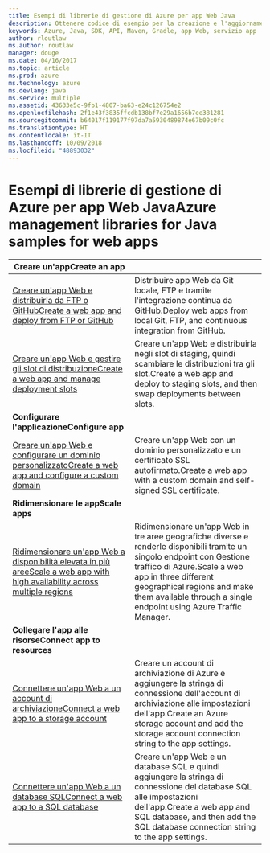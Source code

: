 ```yaml
---
title: Esempi di librerie di gestione di Azure per app Web Java
description: Ottenere codice di esempio per la creazione e l'aggiornamento di app Web di Azure ospitate nel servizio app tramite le librerie di gestione di Azure per Java
keywords: Azure, Java, SDK, API, Maven, Gradle, app Web, servizio app
author: rloutlaw
ms.author: routlaw
manager: douge
ms.date: 04/16/2017
ms.topic: article
ms.prod: azure
ms.technology: azure
ms.devlang: java
ms.service: multiple
ms.assetid: 43633e5c-9fb1-4807-ba63-e24c126754e2
ms.openlocfilehash: 2f1e43f3835ffcdb138bf7e29a1656b7ee381281
ms.sourcegitcommit: b64017f119177f97da7a5930489874e67b09c0fc
ms.translationtype: HT
ms.contentlocale: it-IT
ms.lasthandoff: 10/09/2018
ms.locfileid: "48893032"
---
```

# <a name="azure-management-libraries-for-java-samples-for-web-apps"></a><span data-ttu-id="454e4-104">Esempi di librerie di gestione di Azure per app Web Java</span><span class="sxs-lookup"><span data-stu-id="454e4-104">Azure management libraries for Java samples for web apps</span></span>

| <span data-ttu-id="454e4-105">**Creare un'app**</span><span class="sxs-lookup"><span data-stu-id="454e4-105">**Create an app**</span></span> ||
|---|---|
| <span data-ttu-id="454e4-106">[Creare un'app Web e distribuirla da FTP o GitHub][1]</span><span class="sxs-lookup"><span data-stu-id="454e4-106">[Create a web app and deploy from FTP or GitHub][1]</span></span> | <span data-ttu-id="454e4-107">Distribuire app Web da Git locale, FTP e tramite l'integrazione continua da GitHub.</span><span class="sxs-lookup"><span data-stu-id="454e4-107">Deploy web apps from local Git, FTP, and continuous integration from GitHub.</span></span> |
| <span data-ttu-id="454e4-108">[Creare un'app Web e gestire gli slot di distribuzione][2]</span><span class="sxs-lookup"><span data-stu-id="454e4-108">[Create a web app and manage deployment slots][2]</span></span> | <span data-ttu-id="454e4-109">Creare un'app Web e distribuirla negli slot di staging, quindi scambiare le distribuzioni tra gli slot.</span><span class="sxs-lookup"><span data-stu-id="454e4-109">Create a web app and deploy to staging slots, and then swap deployments between slots.</span></span> |
| <span data-ttu-id="454e4-110">**Configurare l'applicazione**</span><span class="sxs-lookup"><span data-stu-id="454e4-110">**Configure app**</span></span> ||
| <span data-ttu-id="454e4-111">[Creare un'app Web e configurare un dominio personalizzato][3]</span><span class="sxs-lookup"><span data-stu-id="454e4-111">[Create a web app and configure a custom domain][3]</span></span> | <span data-ttu-id="454e4-112">Creare un'app Web con un dominio personalizzato e un certificato SSL autofirmato.</span><span class="sxs-lookup"><span data-stu-id="454e4-112">Create a web app with a custom domain and self-signed SSL certificate.</span></span> |
| <span data-ttu-id="454e4-113">**Ridimensionare le app**</span><span class="sxs-lookup"><span data-stu-id="454e4-113">**Scale apps**</span></span> ||
| <span data-ttu-id="454e4-114">[Ridimensionare un'app Web a disponibilità elevata in più aree][4]</span><span class="sxs-lookup"><span data-stu-id="454e4-114">[Scale a web app with high availability across multiple regions][4]</span></span> | <span data-ttu-id="454e4-115">Ridimensionare un'app Web in tre aree geografiche diverse e renderle disponibili tramite un singolo endpoint con Gestione traffico di Azure.</span><span class="sxs-lookup"><span data-stu-id="454e4-115">Scale a web app in three different geographical regions and make them available through a single endpoint using Azure Traffic Manager.</span></span> | 
| <span data-ttu-id="454e4-116">**Collegare l'app alle risorse**</span><span class="sxs-lookup"><span data-stu-id="454e4-116">**Connect app to resources**</span></span> ||
| <span data-ttu-id="454e4-117">[Connettere un'app Web a un account di archiviazione][5]</span><span class="sxs-lookup"><span data-stu-id="454e4-117">[Connect a web app to a storage account][5]</span></span> | <span data-ttu-id="454e4-118">Creare un account di archiviazione di Azure e aggiungere la stringa di connessione dell'account di archiviazione alle impostazioni dell'app.</span><span class="sxs-lookup"><span data-stu-id="454e4-118">Create an Azure storage account and add the storage account connection string to the app settings.</span></span> |
| <span data-ttu-id="454e4-119">[Connettere un'app Web a un database SQL][6]</span><span class="sxs-lookup"><span data-stu-id="454e4-119">[Connect a web app to a SQL database][6]</span></span> | <span data-ttu-id="454e4-120">Creare un'app Web e un database SQL e quindi aggiungere la stringa di connessione del database SQL alle impostazioni dell'app.</span><span class="sxs-lookup"><span data-stu-id="454e4-120">Create a web app and SQL database, and then add the SQL database connection string to the app settings.</span></span> |

[1]: java-sdk-configure-webapp-sources.md
[2]: https://azure.microsoft.com/resources/samples/app-service-java-manage-staging-and-production-slots-for-web-apps/
[3]: https://azure.microsoft.com/resources/samples/app-service-java-manage-web-apps-with-custom-domains/
[4]: https://azure.microsoft.com/resources/samples/app-service-java-scale-web-apps-on-linux/
[5]: https://azure.microsoft.com/resources/samples/app-service-java-manage-storage-connections-for-web-apps/
[6]: https://azure.microsoft.com/resources/samples/app-service-java-manage-data-connections-for-web-apps/